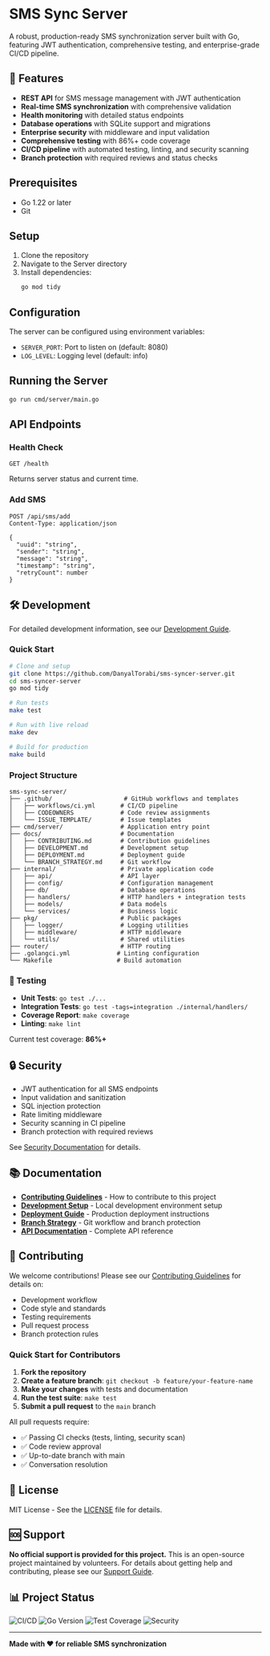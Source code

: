 # SMS Sync Server

A robust, production-ready SMS synchronization server built with Go, featuring JWT authentication, comprehensive testing, and enterprise-grade CI/CD pipeline.

## 🚀 Features

- **REST API** for SMS message management with JWT authentication
- **Real-time SMS synchronization** with comprehensive validation
- **Health monitoring** with detailed status endpoints
- **Database operations** with SQLite support and migrations
- **Enterprise security** with middleware and input validation
- **Comprehensive testing** with 86%+ code coverage
- **CI/CD pipeline** with automated testing, linting, and security scanning
- **Branch protection** with required reviews and status checks

## Prerequisites

- Go 1.22 or later
- Git

## Setup

1. Clone the repository
2. Navigate to the Server directory
3. Install dependencies:
   ```bash
   go mod tidy
   ```

## Configuration

The server can be configured using environment variables:

- `SERVER_PORT`: Port to listen on (default: 8080)
- `LOG_LEVEL`: Logging level (default: info)

## Running the Server

```bash
go run cmd/server/main.go
```

## API Endpoints

### Health Check
```
GET /health
```
Returns server status and current time.

### Add SMS
```
POST /api/sms/add
Content-Type: application/json

{
  "uuid": "string",
  "sender": "string",
  "message": "string",
  "timestamp": "string",
  "retryCount": number
}
```

## 🛠️ Development

For detailed development information, see our [Development Guide](docs/DEVELOPMENT.md).

### Quick Start

```bash
# Clone and setup
git clone https://github.com/DanyalTorabi/sms-syncer-server.git
cd sms-syncer-server
go mod tidy

# Run tests
make test

# Run with live reload
make dev

# Build for production  
make build
```

### Project Structure

```
sms-sync-server/
├── .github/                    # GitHub workflows and templates
│   ├── workflows/ci.yml       # CI/CD pipeline
│   ├── CODEOWNERS             # Code review assignments
│   └── ISSUE_TEMPLATE/        # Issue templates
├── cmd/server/                # Application entry point
├── docs/                      # Documentation
│   ├── CONTRIBUTING.md        # Contribution guidelines
│   ├── DEVELOPMENT.md         # Development setup
│   ├── DEPLOYMENT.md          # Deployment guide
│   └── BRANCH_STRATEGY.md     # Git workflow
├── internal/                  # Private application code
│   ├── api/                   # API layer
│   ├── config/                # Configuration management
│   ├── db/                    # Database operations
│   ├── handlers/              # HTTP handlers + integration tests
│   ├── models/                # Data models
│   └── services/              # Business logic
├── pkg/                       # Public packages
│   ├── logger/                # Logging utilities
│   ├── middleware/            # HTTP middleware
│   └── utils/                 # Shared utilities
├── router/                    # HTTP routing
├── .golangci.yml             # Linting configuration
└── Makefile                  # Build automation
```

### 🧪 Testing

- **Unit Tests**: `go test ./...` 
- **Integration Tests**: `go test -tags=integration ./internal/handlers/`
- **Coverage Report**: `make coverage`
- **Linting**: `make lint`

Current test coverage: **86%+**

## 🔒 Security

- JWT authentication for all SMS endpoints
- Input validation and sanitization
- SQL injection protection
- Rate limiting middleware
- Security scanning in CI pipeline
- Branch protection with required reviews

See [Security Documentation](docs/DEVELOPMENT.md#security) for details.

## 📚 Documentation

- **[Contributing Guidelines](docs/CONTRIBUTING.md)** - How to contribute to this project
- **[Development Setup](docs/DEVELOPMENT.md)** - Local development environment setup  
- **[Deployment Guide](docs/DEPLOYMENT.md)** - Production deployment instructions
- **[Branch Strategy](docs/BRANCH_STRATEGY.md)** - Git workflow and branch protection
- **[API Documentation](API_DOCUMENTATION.md)** - Complete API reference

## 🤝 Contributing

We welcome contributions! Please see our [Contributing Guidelines](docs/CONTRIBUTING.md) for details on:

- Development workflow
- Code style and standards  
- Testing requirements
- Pull request process
- Branch protection rules

### Quick Start for Contributors

1. **Fork the repository**
2. **Create a feature branch**: `git checkout -b feature/your-feature-name`
3. **Make your changes** with tests and documentation
4. **Run the test suite**: `make test`
5. **Submit a pull request** to the `main` branch

All pull requests require:
- ✅ Passing CI checks (tests, linting, security scan)
- ✅ Code review approval
- ✅ Up-to-date branch with main
- ✅ Conversation resolution

## 📄 License

MIT License - See the [LICENSE](LICENSE) file for details.

## 🆘 Support

**No official support is provided for this project.** This is an open-source project maintained by volunteers. For details about getting help and contributing, please see our [Support Guide](SUPPORT.md).

## 📊 Project Status

![CI/CD](https://github.com/DanyalTorabi/sms-syncer-server/workflows/CI/CD%20Pipeline/badge.svg)
![Go Version](https://img.shields.io/badge/go-1.21+-blue.svg)
![Test Coverage](https://img.shields.io/badge/coverage-86%25-brightgreen.svg)
![Security](https://img.shields.io/badge/security-gosec-blue.svg)

---

**Made with ❤️ for reliable SMS synchronization**